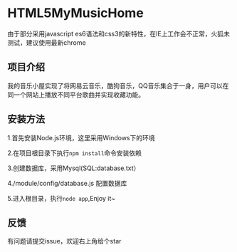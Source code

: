 # HTML5MyMusicHome

由于部分采用javascript es6语法和css3的新特性，在IE上工作会不正常，火狐未测试，建议使用最新chrome

## 项目介绍

我的音乐小屋实现了将网易云音乐，酷狗音乐，QQ音乐集合于一身，用户可以在同一个网站上播放不同平台歌曲并实现收藏功能。
 
## 安装方法

1.首先安装Node.js环境，这里采用Windows下的环境

2.在项目根目录下执行`npm install`命令安装依赖

3.创建数据库，采用Mysql(SQL:database.txt）

4./module/config/database.js 配置数据库

5.进入根目录，执行`node app`,Enjoy it~


## 反馈

有问题请提交issue，欢迎右上角给个star
